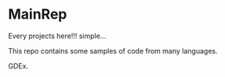 # MainRep
Every projects here!!! simple...

This repo contains some samples of code from many languages.

GDEx.
